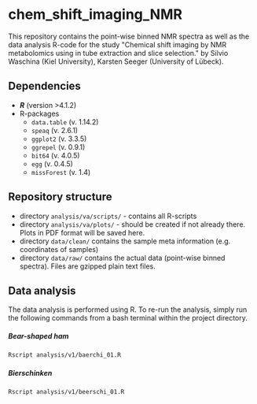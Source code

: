 # chem_shift_imaging_NMR

This repository contains the point-wise binned NMR spectra as well as the data analysis R-code for the study "Chemical shift imaging by NMR metabolomics using in tube extraction and slice selection." by Silvio Waschina (Kiel University), Karsten Seeger (University of Lübeck).

## Dependencies

- ***R*** (version >4.1.2)
- R-packages
  - `data.table` (v. 1.14.2)
  - `speaq` (v. 2.6.1)
  - `ggplot2` (v. 3.3.5)
  - `ggrepel` (v. 0.9.1)
  - `bit64` (v. 4.0.5)
  - `egg` (v. 0.4.5)
  - `missForest` (v. 1.4)

## Repository structure

- directory `analysis/va/scripts/` - contains all R-scripts
- directory `analysis/va/plots/` - should be created if not already there. Plots in PDF format will be saved here.
- directory `data/clean/` contains the sample meta information (e.g. coordinates of samples)
- directory `data/raw/` contains the actual data (point-wise binned spectra). Files are gzipped plain text files. 

## Data analysis

The data analysis is performed using R. To re-run the analysis, simply run the following commands from a bash terminal within the project directory.

##### Bear-shaped ham

```bash
Rscript analysis/v1/baerchi_01.R
```

##### Bierschinken

```bash
Rscript analysis/v1/beerschi_01.R
```

